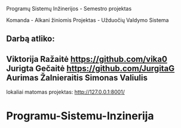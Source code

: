 Programų Sistemų Inžinerijos - Semestro projektas

Komanda - Alkani žiniomis
Projektas - Užduočių Valdymo Sistema

Darbą atliko: 
----------
Viktorija Ražaitė https://github.com/vika0
Jurigta Gečaitė https://github.com/JurgitaG
Aurimas Žalnieraitis
Simonas Valiulis
----------

lokaliai matomas projektas: http://127.0.0.1:8001/

# Programu-Sistemu-Inzinerija
